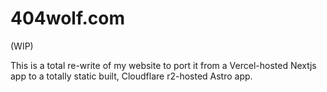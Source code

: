 # 404wolf.com

(WIP)

This is a total re-write of my website to port it from a Vercel-hosted Nextjs
app to a totally static built, Cloudflare r2-hosted Astro app.

